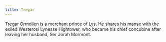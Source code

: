 ```yaml
---
title: Tregar
---
```


Tregar Ormollen is a merchant prince of Lys. He shares his manse with the exiled Westerosi Lynesse Hightower, who became his chief concubine after leaving her husband, Ser Jorah Mormont. 


